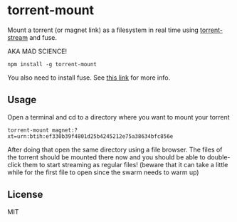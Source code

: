 # torrent-mount

Mount a torrent (or magnet link) as a filesystem in real time using [torrent-stream](https://github.com/mafintosh/torrent-stream) and fuse.

AKA MAD SCIENCE!

	npm install -g torrent-mount

You also need to install fuse. See [this link](https://github.com/bcle/fuse4js#requirements) for more info.

## Usage

Open a terminal and cd to a directory where you want to mount your torrent

	torrent-mount magnet:?xt=urn:btih:ef330b39f4801d25b4245212e75a38634bfc856e

After doing that open the same directory using a file browser.
The files of the torrent should be mounted there now and you should be able to double-click them to start streaming as regular files! (beware that it can take a little while for the first file to open since the swarm needs to warm up)

## License

MIT
